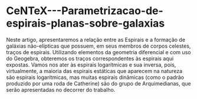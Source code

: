 # CeNTeX---Parametrizacao-de-espirais-planas-sobre-galaxias
Neste artigo, apresentaremos a relação entre as Espirais e a formação de galáxias não-elípticas que possuem, em seus membros de corpos celestes, traços de espirais. Utilizando elementos da geometria diferencial e com uso do Geogebra, obteremos os traços correspondentes às espirais aqui expostas. Vamos nos ater às espirais logarítmicas e sua inversa, pois, virtualmente, a maioria das espirais estáticas que aparecem na natureza são espirais logarítmicas, mas muitas espirais dinâmicas (como o padrão produzido por uma roda de Catherine) são do grupo de Arquimedianas, que serão apresentadas no decorrer do trabalho.
